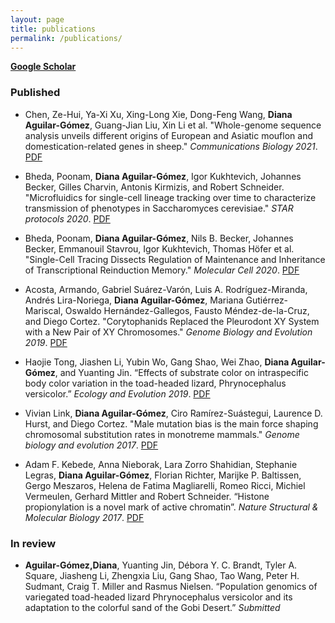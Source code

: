 ```yaml
---
layout: page
title: publications 
permalink: /publications/
---
```


[**Google Scholar**](https://scholar.google.com/citations?user=IvS5ON0AAAAJ&hl=en)


### Published
- Chen, Ze-Hui, Ya-Xi Xu, Xing-Long Xie, Dong-Feng Wang, **Diana Aguilar-Gómez**, Guang-Jian Liu, Xin Li et al. "Whole-genome sequence analysis unveils different origins of European and Asiatic mouflon and domestication-related genes in sheep." *Communications Biology 2021*. [PDF](/files/publications/2021Sheep.pdf)

- Bheda, Poonam, **Diana Aguilar-Gómez**, Igor Kukhtevich, Johannes Becker, Gilles Charvin, Antonis Kirmizis, and Robert Schneider. "Microfluidics for single-cell lineage tracking over time to characterize transmission of phenotypes in Saccharomyces cerevisiae." *STAR protocols 2020*. [PDF](/files/publications/2020StarProtocol.pdf)

- Bheda, Poonam, **Diana Aguilar-Gómez**, Nils B. Becker, Johannes Becker, Emmanouil Stavrou, Igor Kukhtevich, Thomas Höfer et al. "Single-Cell Tracing Dissects Regulation of Maintenance and Inheritance of Transcriptional Reinduction Memory." *Molecular Cell 2020*. [PDF](/files/publications/2020Microfluidics.pdf)

- Acosta, Armando, Gabriel Suárez-Varón, Luis A. Rodríguez-Miranda, Andrés Lira-Noriega, **Diana Aguilar-Gómez**, Mariana Gutiérrez-Mariscal, Oswaldo Hernández-Gallegos, Fausto Méndez-de-la-Cruz, and Diego Cortez. "Corytophanids Replaced the Pleurodont XY System with a New Pair of XY Chromosomes." *Genome Biology and Evolution 2019*. [PDF](/files/publications/2019Basilliscus.pdf)

- Haojie Tong, Jiashen Li, Yubin Wo, Gang Shao, Wei Zhao, **Diana Aguilar-Gómez**, and Yuanting Jin. “Effects of substrate color on intraspecific body color variation in the toad-headed lizard, Phrynocephalus versicolor.” *Ecology and Evolution 2019*. [PDF](/files/publications/2019Effectsofsubstratecolor.pdf)

- Vivian Link, **Diana Aguilar-Gómez**, Ciro Ramírez-Suástegui, Laurence D. Hurst, and Diego Cortez. "Male mutation bias is the main force shaping chromosomal substitution rates in monotreme mammals." *Genome biology and evolution 2017*. [PDF](/files/publications/2017MaleMutationBiasDCortez.pdf)

- Adam F. Kebede, Anna Nieborak, Lara Zorro Shahidian, Stephanie Legras, **Diana Aguilar-Gómez**, Florian Richter, Marijke P. Baltissen, Gergo Meszaros, Helena de Fatima Magliarelli, Romeo Ricci, Michiel Vermeulen, Gerhard Mittler and Robert Schneider. “Histone propionylation is a novel mark of active chromatin”. *Nature Structural & Molecular Biology 2017*. [PDF](/files/publications/2017PropionylationRSchneider.pdf)


### In review
- **Aguilar-Gómez,Diana**,  Yuanting Jin, Débora Y. C. Brandt, Tyler A. Square, Jiasheng Li, Zhengxia Liu, Gang Shao, Tao Wang, Peter H. Sudmant, Craig T. Miller and Rasmus Nielsen.  “Population genomics of variegated toad-headed lizard Phrynocephalus versicolor and its adaptation to the colorful sand of the Gobi Desert.” *Submitted*

[jekyll-organization]: https://github.com/jekyll
